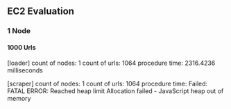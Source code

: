 ## EC2 Evaluation
### 1 Node


####  1000 Urls
[loader] 
count of nodes: 1 
count of urls: 1064 
procedure time: 2316.4236 milliseconds

[scraper]
count of nodes: 1 
count of urls: 1064 
procedure time: Failed: FATAL ERROR: Reached heap limit Allocation failed - JavaScript heap out of memory
